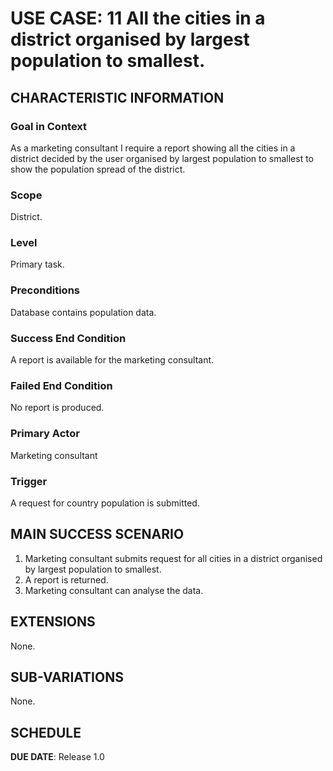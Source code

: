 # USE CASE: 11 All the cities in a district organised by largest population to smallest.

## CHARACTERISTIC INFORMATION

### Goal in Context

As a marketing consultant I require a report showing all the cities in a district decided by the user organised by largest population to smallest to show the population spread of the district.

### Scope

District.

### Level

Primary task.

### Preconditions

Database contains population data.

### Success End Condition

A report is available for the marketing consultant.

### Failed End Condition

No report is produced.

### Primary Actor

Marketing consultant

### Trigger

A request for country population is submitted.

## MAIN SUCCESS SCENARIO

1. Marketing consultant submits request for all cities in a district organised by largest population to smallest.
2. A report is returned.
3. Marketing consultant can analyse the data.

## EXTENSIONS

None.

## SUB-VARIATIONS

None.

## SCHEDULE

**DUE DATE**: Release 1.0